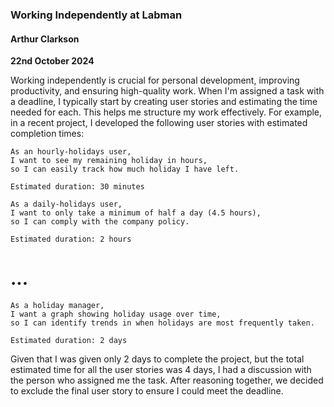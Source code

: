 ### Working Independently at Labman

#### Arthur Clarkson  
**22nd October 2024**

Working independently is crucial for personal development, improving productivity, and ensuring high-quality work. When I'm assigned a task with a deadline, I typically start by creating user stories and estimating the time needed for each. This helps me structure my work effectively. For example, in a recent project, I developed the following user stories with estimated completion times:

```
As an hourly-holidays user,
I want to see my remaining holiday in hours,
so I can easily track how much holiday I have left.

Estimated duration: 30 minutes
```

```
As a daily-holidays user,
I want to only take a minimum of half a day (4.5 hours),
so I can comply with the company policy.

Estimated duration: 2 hours
```
# ...

```
As a holiday manager,
I want a graph showing holiday usage over time,
so I can identify trends in when holidays are most frequently taken.

Estimated duration: 2 days
```

Given that I was given only 2 days to complete the project, but the total estimated time for all the user stories was 4 days, I had a discussion with the person who assigned me the task. After reasoning together, we decided to exclude the final user story to ensure I could meet the deadline.